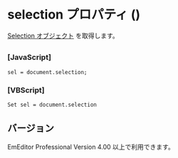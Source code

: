 # selection プロパティ ()

[Selection オブジェクト](../selection/index) を取得します。

## 

### \[JavaScript\]

```
sel = document.selection;
```

### \[VBScript\]

```
Set sel = document.selection
```

## バージョン

EmEditor Professional Version 4.00 以上で利用できます。
